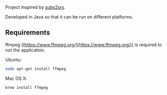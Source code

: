 Project inspired by [subs2srs](http://subs2srs.sourceforge.net/).

Developed in Java so that it can be run on different platforms.

## Requirements

ffmpeg ([https://www.ffmpeg.org/](https://www.ffmpeg.org/)) is required to run the application.

Ubuntu:
```bash
sudo apt-get install ffmpeg
```

Mac OS X:
```bash
brew install ffmpeg
```